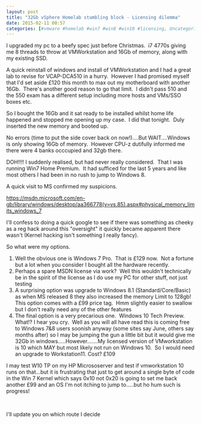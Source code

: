 ```yaml
---
layout: post
title: "32Gb vSphere Homelab stumbling block - Licensing dilemma"
date: 2015-02-11 00:57
categories: [#vmware #homelab #win7 #win8 #win10 #licensing, Uncategorized]
---
```

I upgraded my pc to a beefy spec just before Christmas.  i7 4770s giving me 8 threads to throw at VMWorkstation and 16Gb of memory, along with my existing SSD.

A quick reinstall of windows and install of VMWorkstation and I had a great lab to revise for VCAP-DCA510 in a hurry.  However I had promised myself that I'd set aside £120 this month to max out my motherboard with another 16Gb.  There's another good reason to go that limit.  I didn't pass 510 and the 550 exam has a different setup including more hosts and VMs/SSO boxes etc.

So I bought the 16Gb and it sat ready to be installed whilst home life happened and stopped me opening up my case.  I did that tonight.  Duly inserted the new memory and booted up.

No errors (time to put the side cover back on now!)....But WAIT....Windows is only showing 16Gb of memory.  However CPU-z dutifully informed me there were 4 banks occcupied and 32gb there.

DOH!!!! I suddenly realised, but had never really considered.  That I was running Win7 Home Premium.  It had sufficed for the last 5 years and like most others I had been in no rush to jump to Windows 8.

A quick visit to MS confirmed my suspicions.

<a href="https://msdn.microsoft.com/en-gb/library/windows/desktop/aa366778(v=vs.85).aspx#physical_memory_limits_windows_7">https://msdn.microsoft.com/en-gb/library/windows/desktop/aa366778(v=vs.85).aspx#physical_memory_limits_windows_7</a>

I'll confess to doing a quick google to see if there was something as cheeky as a reg hack around this "oversight" it quickly became apparent there wasn't (Kernel hacking isn't something I really fancy).

So what were my options.
<ol>
	<li>Well the obvious one is Windows 7 Pro.  That is £129 now.  Not a fortune but a lot when you consider I bought all the hardware recently.</li>
	<li>Perhaps a spare MSDN license via work?  Well this wouldn't technically be in the spirit of the license as I do use my PC for other stuff, not just testing</li>
	<li>A surprising option was upgrade to Windows 8.1 (Standard/Core/Basic) as when MS released 8 they also increased the memory Limit to 128gb!
This option comes with a £99 price tag.  Hmm slightly easier to swallow but I don't really need any of the other features</li>
	<li>The final option is a very precarious one.  Windows 10 Tech Preview.
What!? I hear you cry.  Well as you will all have read this is coming free to Windows 7&amp;8 users soonish anyway (some sites say June, others say months after) so I may be jumping the gun a little bit but it would give me 32Gb in windows.....However.......My licensed version of VMworkstation is 10 which MAY but most likely not run on Windows 10.  So I would need an upgrade to Workstation11.
Cost? £109</li>
</ol>
I may test W10 TP on my HP Micrososerver and test if vmworkstation 10 runs on that...but it is frustrating that just to get around a single byte of code in the Win 7 Kernel which says 0x10 not 0x20 is going to set me back another £99 and an OS I'm not itching to jump to.....but ho hum such is progress!

&nbsp;

I'll update you on which route I decide
